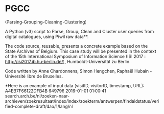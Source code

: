 # PGCC 
(Parsing-Grouping-Cleaning-Clustering) 

A Python (v3) script to Parse, Group, Clean and Cluster user queries from digital catalogues, using Piwil raw data**.

The code source, reusable, presents a concrete example based on the State Archives of Belgium. This case study will be presented in the context of the 15th International Symposium of Information Science (ISI 2017 : http://isi2017.ib.hu-berlin.de/), Humboldt-Universität zu Berlin.

Code written by Anne Chardonnens, Simon Hengchen, Raphaël Hubain - Université libre de Bruxelles.

*Here is an example of input data (visitID, visitorID, timestamp, URL):
A4EB7F66122DFB4B	649796	2016-01-01 01:00:41	search.arch.be/nl/zoeken-naar-archieven/zoekresultaat/index/index/zoekterm/antwerpen/findaidstatus/verified-complete-draft/dao/1/lang/nl

